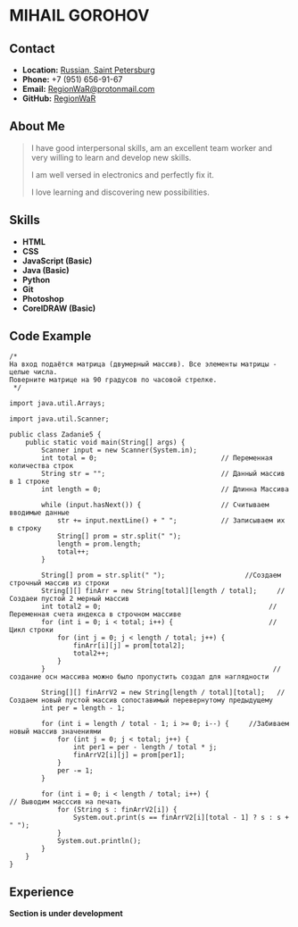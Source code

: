 # MIHAIL GOROHOV

## Contact
* **Location:** [Russian, Saint Petersburg](https://goo.gl/maps/AU53UsmWAQWpJx2M9)
* **Phone:** +7 (951) 656-91-67
* **Email:** RegionWaR@protonmail.com
* **GitHub:** [RegionWaR](https://github.com/RegionWAR)

## About Me
>I have good interpersonal skills, am an excellent team worker and very willing to learn and develop new skills.
>
>I am well versed in electronics and perfectly fix it.
>
>I love learning and discovering new possibilities.

## Skills
* **HTML**
* **CSS**
* **JavaScript (Basic)**
* **Java (Basic)**
* **Python**
* **Git**
* **Photoshop**
* **CorelDRAW (Basic)**

## Code Example
```
/*
На вход подаётся матрица (двумерный массив). Все элементы матрицы - целые числа.
Поверните матрице на 90 градусов по часовой стрелке.
 */

import java.util.Arrays;

import java.util.Scanner;

public class Zadanie5 {
    public static void main(String[] args) {
        Scanner input = new Scanner(System.in);
        int total = 0;                               // Переменная количества строк
        String str = "";                             // Данный массив в 1 строке
        int length = 0;                              // Длинна Массива

        while (input.hasNext()) {                    // Считываем вводимые данные
            str += input.nextLine() + " ";           // Записываем их в строку
            String[] prom = str.split(" ");
            length = prom.length;
            total++;
        }

        String[] prom = str.split(" ");                    //Создаем строчный массив из строки
        String[][] finArr = new String[total][length / total];     //Создаеи пустой 2 мерный массив
        int total2 = 0;                                          //Переменная счета индекса в строчном массиве
        for (int i = 0; i < total; i++) {                        //Цикл строки
            for (int j = 0; j < length / total; j++) {
                finArr[i][j] = prom[total2];
                total2++;
            }
        }                                                         //создание осн массива можно было пропустить создал для наглядности

        String[][] finArrV2 = new String[length / total][total];   //Создаем новый пустой массив сопоставимый перевернутому предыдущему
        int per = length - 1;

        for (int i = length / total - 1; i >= 0; i--) {     //Забиваем новый массив значениями
            for (int j = 0; j < total; j++) {
                int per1 = per - length / total * j;
                finArrV2[i][j] = prom[per1];
            }
            per -= 1;
        }

        for (int i = 0; i < length / total; i++) {                             // Выводим масссив на печать
            for (String s : finArrV2[i]) {
                System.out.print(s == finArrV2[i][total - 1] ? s : s + " ");
            }
            System.out.println();
        }
    }
}
```

## Experience
**Section is under development**